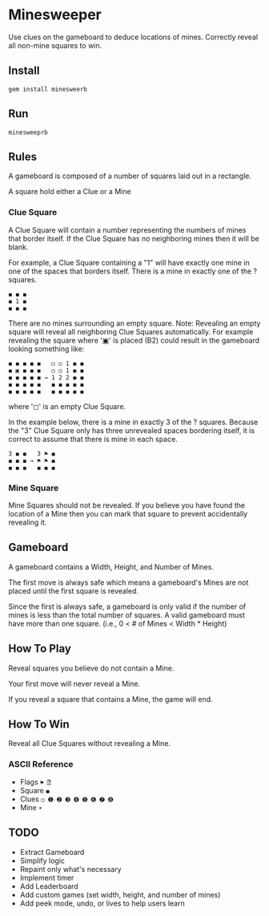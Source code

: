 # Minesweeper

Use clues on the gameboard to deduce locations of mines. Correctly reveal all non-mine squares to win.

## Install

```
gem install minesweerb
```

## Run

```
minesweeprb
```

## Rules
A gameboard is composed of a number of squares laid out in a rectangle. 

A square hold either a Clue or a Mine

### Clue Square
A Clue Square will contain a number representing the numbers of mines that border itself. If the Clue Square has no neighboring mines then it will be blank.

For example, a Clue Square containing a "1" will have exactly one mine in one of the spaces that borders itself.
There is a mine in exactly one of the ? squares.
```
◼ ◼ ◼
◼ 1 ◼
◼ ◼ ◼
```

There are no mines surrounding an empty square. Note: Revealing an empty square will reveal all neighboring Clue Squares automatically. For example revealing the square where '▣' is placed (B2) could result in the gameboard looking something like:
```
◼ ◼ ◼ ◼ ◼   ◻ ◻ 1 ◼ ◼
◼ ▣ ◼ ◼ ◼   ◻ ◻ 1 ◼ ◼
◼ ◼ ◼ ◼ ◼ → 1 2 2 ◼ ◼
◼ ◼ ◼ ◼ ◼   ◼ ◼ ◼ ◼ ◼
◼ ◼ ◼ ◼ ◼   ◼ ◼ ◼ ◼ ◼
```
where '◻' is an empty Clue Square.

In the example below, there is a mine in exactly 3 of the ? squares. Because the "3" Clue Square only has three unrevealed spaces bordering itself, it is correct to assume that there is mine in each space.
```
3 ◼ ◼   3 ⚑ ◼
◼ ◼ ◼ → ⚑ ⚑ ◼
◼ ◼ ◼   ◼ ◼ ◼
```

### Mine Square
Mine Squares should not be revealed. If you believe you have found the location of a Mine then you can mark that square to prevent accidentally revealing it.

## Gameboard
A gameboard contains a Width, Height, and Number of Mines.

The first move is always safe which means a gameboard's Mines are not placed until the first square is revealed.

Since the first is always safe, a gameboard is only valid if the number of mines is less than the total number of squares. A valid gameboard must have more than one square. (i.e., 0 < # of Mines < Width * Height)

## How To Play
Reveal squares you believe do not contain a Mine.

Your first move will never reveal a Mine.

If you reveal a square that contains a Mine, the game will end.

## How To Win
Reveal all Clue Squares without revealing a Mine.

### ASCII Reference
* Flags `⚑ ⍰`
* Square `◼`
* Clues `◻ ➊ ➋ ➌ ➍ ➎ ➏ ➐ ➑`
* Mine `☀`


## TODO
* Extract Gameboard
* Simplify logic
* Repaint only what's necessary
* Implement timer
* Add Leaderboard
* Add custom games (set width, height, and number of mines)
* Add peek mode, undo, or lives to help users learn
